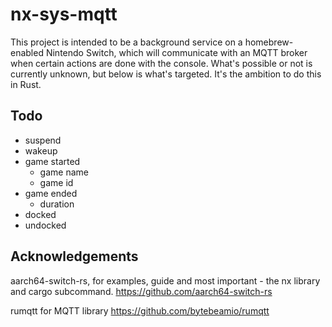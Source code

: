 
# nx-sys-mqtt

This project is intended to be a background service on a homebrew-enabled Nintendo Switch, which will communicate with an MQTT broker when certain actions are done with the console. What's possible or not is currently unknown, but below is what's targeted. It's the ambition to do this in Rust.

## Todo
* suspend
* wakeup
* game started
  - game name
  - game id
* game ended
  - duration
* docked
* undocked

## Acknowledgements

aarch64-switch-rs, for examples, guide and most important - the nx library and cargo subcommand.
https://github.com/aarch64-switch-rs

rumqtt for MQTT library
https://github.com/bytebeamio/rumqtt